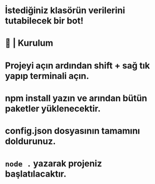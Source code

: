 # İstediğiniz klasörün verilerini tutabilecek bir bot!

# 🔨 | Kurulum
# Projeyi açın ardından shift + sağ tık yapıp terminali açın.
# npm install yazın ve arından bütün paketler yüklenecektir.
# config.json dosyasının tamamını doldurunuz.
# `node .` yazarak projeniz başlatılacaktır.
